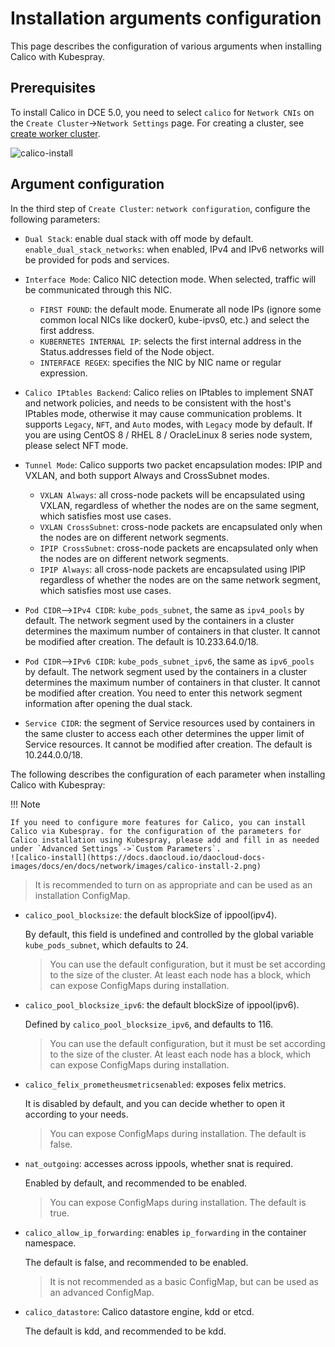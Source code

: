 # Installation arguments configuration

This page describes the configuration of various arguments when installing Calico with Kubespray.

## Prerequisites

To install Calico in DCE 5.0, you need to select `calico` for `Network CNIs` on the `Create Cluster`->`Network Settings` page. For creating a cluster, see [create worker cluster](../../../kpanda/user-guide/clusters/create-cluster.md).

![calico-install](https://docs.daocloud.io/daocloud-docs-images/docs/en/docs/network/images/calico-install-1.png)

## Argument configuration

In the third step of `Create Cluster`: `network configuration`, configure the following parameters:

- `Dual Stack`: enable dual stack with off mode by default. `enable_dual_stack_networks`: when enabled, IPv4 and IPv6 networks will be provided for pods and services.
    
- `Interface Mode`: Calico NIC detection mode. When selected, traffic will be communicated through this NIC.
    - `FIRST FOUND`: the default mode. Enumerate all node IPs (ignore some common local NICs like docker0, kube-ipvs0, etc.) and select the first address.
    - `KUBERNETES INTERNAL IP`: selects the first internal address in the Status.addresses field of the Node object.
    - `INTERFACE REGEX`: specifies the NIC by NIC name or regular expression.
- `Calico IPtables Backend`: Calico relies on IPtables to implement SNAT and network policies, and needs to be consistent with the host's IPtables mode, otherwise it may cause communication problems. It supports `Legacy`, `NFT`, and `Auto` modes, with `Legacy` mode by default. If you are using CentOS 8 / RHEL 8 / OracleLinux 8 series node system, please select NFT mode.
- `Tunnel Mode`: Calico supports two packet encapsulation modes: IPIP and VXLAN, and both support Always and CrossSubnet modes.
    - `VXLAN Always`: all cross-node packets will be encapsulated using VXLAN, regardless of whether the nodes are on the same segment, which satisfies most  use cases.
    - `VXLAN CrossSubnet`: cross-node packets are encapsulated only when the nodes are on different network segments.
    - `IPIP CrossSubnet`: cross-node packets are encapsulated only when the nodes are on different network segments.
    - `IPIP Always`: all cross-node packets are encapsulated using IPIP regardless of whether the nodes are on the same network segment, which satisfies most  use cases.
- `Pod CIDR`—>`IPv4 CIDR`: `kube_pods_subnet`, the same as `ipv4_pools` by default. The network segment used by the containers in a cluster determines the maximum number of containers in that cluster. It cannot be modified after creation. The default is 10.233.64.0/18.
- `Pod CIDR`—>`IPv6 CIDR`: `kube_pods_subnet_ipv6`, the same as `ipv6_pools` by default. The network segment used by the containers in a cluster determines the maximum number of containers in that cluster. It cannot be modified after creation. You need to enter this network segment information after opening the dual stack.
- `Service CIDR`: the segment of Service resources used by containers in the same cluster to access each other determines the upper limit of Service resources. It cannot be modified after creation. The default is 10.244.0.0/18.


The following describes the configuration of each parameter when installing Calico with Kubespray:

!!! Note 

    If you need to configure more features for Calico, you can install Calico via Kubespray. for the configuration of the parameters for Calico installation using Kubespray, please add and fill in as needed under `Advanced Settings`->`Custom Parameters`.
    ![calico-install](https://docs.daocloud.io/daocloud-docs-images/docs/en/docs/network/images/calico-install-2.png)

> It is recommended to turn on as appropriate and can be used as an installation ConfigMap.

- `calico_pool_blocksize`: the default blockSize of ippool(ipv4).

    By default, this field is undefined and controlled by the global variable `kube_pods_subnet`, which defaults to 24.

    > You can use the default configuration, but it must be set according to the size of the cluster. At least each node has a block, which can expose ConfigMaps during installation.

- `calico_pool_blocksize_ipv6`: the default blockSize of ippool(ipv6).

    Defined by `calico_pool_blocksize_ipv6`, and defaults to 116.

    > You can use the default configuration, but it must be set according to the size of the cluster. At least each node has a block, which can expose ConfigMaps during installation.

- `calico_felix_prometheusmetricsenabled`: exposes felix metrics.

    It is disabled by default, and you can decide whether to open it according to your needs.

    > You can expose ConfigMaps during installation. The default is false.

- `nat_outgoing`: accesses across ippools, whether snat is required.

    Enabled by default, and recommended to be enabled.

    > You can expose ConfigMaps during installation. The default is true.

- `calico_allow_ip_forwarding`: enables `ip_forwarding` in the container namespace.

    The default is false, and recommended to be enabled.

    > It is not recommended as a basic ConfigMap, but can be used as an advanced ConfigMap.

- `calico_datastore`: Calico datastore engine, kdd or etcd.

    The default is kdd, and recommended to be kdd.
